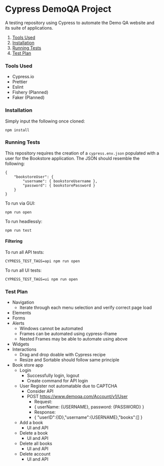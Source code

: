 # Cypress DemoQA Project

A testing repository using Cypress to automate the Demo QA website and its suite of applications.

1. [Tools Used](#tools-used)
2. [Installation](#installation)
3. [Running Tests](#running-tests)
4. [Test Plan](#test-plan)

### Tools Used
- Cypress.io
- Prettier
- Eslint
- Fishery (Planned)
- Faker (Planned)

### Installation
Simply input the following once cloned:

`npm install`

### Running Tests

This repository requires the creation of a `cypress.env.json` populated with a user for the Bookstore application. The JSON should resemble the following:

```
{
    "bookstoreUser": {
        "username": { bookstoreUsername },
        "password": { bookstorePassword }
    }
}
```

To run via GUI:

`npm run open`

To run headlessly:

`npm run test`

#### Filtering

To run all API tests:

`CYPRESS_TEST_TAGS=api npm run open` 

To run all UI tests:

`CYPRESS_TEST_TAGS=ui npm run open`

### Test Plan
- Navigation
  - Iterate through each menu selection and verify correct page load
- Elements
- Forms
- Alerts
  - Windows cannot be automated
  - Frames can be automated using cypress-iframe
  - Nested Frames may be able to automate using above
- Widgets
- Interactions
  - Drag and drop doable with Cypress recipe
  - Resize and Sortable should follow same principle
- Book store app
  - Login
    - Successfully login, logout
    - Create command for API login
  - User Register not automatable due to CAPTCHA
    - Consider API
    - POST https://www.demoqa.com/Account/v1/User
      - Request:
      - { userName: {USERNAME}, password: {PASSWORD} }
      - Response:
      - { "userID":{ID},"username":{USERNAME},"books":[] }
  - Add a book
    - UI and API
  - Delete a book
    - UI and API
  - Delete all books
    - UI and API
  - Delete account
    - UI and API
